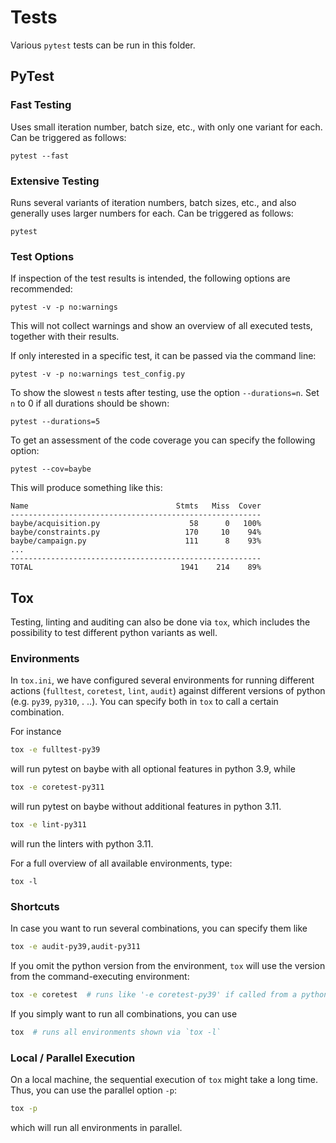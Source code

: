 # Tests
Various `pytest` tests can be run in this folder.

## PyTest
### Fast Testing
Uses small iteration number, batch size, etc., with only one variant for each.
Can be triggered as follows: 
```
pytest --fast
```

### Extensive Testing
Runs several variants of iteration numbers, batch sizes, etc., and also generally 
uses larger numbers for each. Can be triggered as follows:
```
pytest
```

### Test Options
If inspection of the test results is intended, the following options are recommended:
```
pytest -v -p no:warnings
```
This will not collect warnings and show an overview of all executed tests, together 
with their results.

If only interested in a specific test, it can be passed via the command line:
```
pytest -v -p no:warnings test_config.py
```

To show the slowest `n` tests after testing, use the option `--durations=n`. Set 
`n` to 0 if all durations should be shown:
```
pytest --durations=5
```

To get an assessment of the code coverage you can specify the following option:
```
pytest --cov=baybe
```

This will produce something like this:
```
Name                                 Stmts   Miss  Cover
--------------------------------------------------------
baybe/acquisition.py                    58      0   100%
baybe/constraints.py                   170     10    94%
baybe/campaign.py                      111      8    93%
...
--------------------------------------------------------
TOTAL                                 1941    214    89%
```

## Tox
Testing, linting and auditing can also be done via `tox`, which includes the 
possibility to test different python variants as well. 

### Environments
In `tox.ini`, we have configured several environments for running different actions 
(`fulltest`, `coretest`, `lint`, `audit`) against different versions of python (e.g. `py39`, `py310`, .
..). 
You can specify both in `tox` to call a certain combination. 

For instance 
```bash
tox -e fulltest-py39
``` 
will run pytest on baybe with all optional features in python 3.9, while 
```bash
tox -e coretest-py311
```
will run pytest on baybe without additional features in python 3.11.
```bash
tox -e lint-py311
```
will run the linters with python 3.11.

For a full overview of all available environments, type:
```
tox -l
```

### Shortcuts
In case you want to run several combinations, you can specify them like
```bash
tox -e audit-py39,audit-py311
```

If you omit the python version from the environment, `tox` will use the version 
from the command-executing environment:
```bash
tox -e coretest  # runs like '-e coretest-py39' if called from a python 3.9 environment
```

If you simply want to run all combinations, you can use
```bash
tox  # runs all environments shown via `tox -l`
```

### Local / Parallel Execution
On a local machine, the sequential execution of `tox` might take a long time. 
Thus, you can use the parallel option `-p`:
```bash
tox -p
```
which will run all environments in parallel.